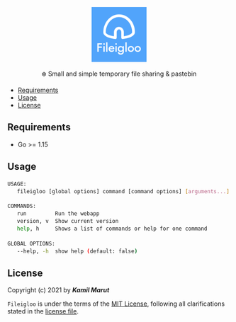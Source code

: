 <p align="center">
    <img src="public/logo.svg" width="124">
    <p align="center">❄️ Small and simple temporary file sharing & pastebin </p>
    <p align="center">
    </p>
</p>

- [Requirements](#requirements)
- [Usage](#usage)
- [License](#license)

## Requirements

* Go >= 1.15

## Usage

```bash
USAGE:
   fileigloo [global options] command [command options] [arguments...]

COMMANDS:
   run         Run the webapp
   version, v  Show current version
   help, h     Shows a list of commands or help for one command

GLOBAL OPTIONS:
   --help, -h  show help (default: false)
```

## License

Copyright (c) 2021 by ***Kamil Marut***

`Fileigloo` is under the terms of the [MIT License](https://www.tldrlegal.com/l/mit), following all clarifications stated in the [license file](LICENSE).
